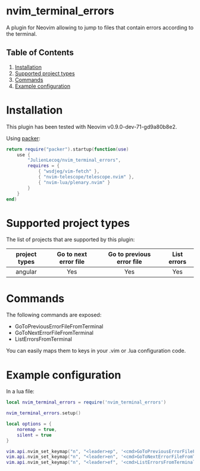 # nvim\_terminal\_errors

A plugin for Neovim allowing to jump to files that contain errors according to the terminal.

## Table of Contents
1. [Installation](#installation)
2. [Supported project types](#supported-project-types)
3. [Commands](#commands)
4. [Example configuration](#example-configuration)

# Installation

This plugin has been tested with Neovim v0.9.0-dev-71-gd9a80b8e2.

Using [packer](https://github.com/wbthomason/packer.nvim):

```lua
return require("packer").startup(function(use)
    use {
        "JulienLecoq/nvim_terminal_errors",
        requires = {
            { "wsdjeg/vim-fetch" },
            { "nvim-telescope/telescope.nvim" },
            { "nvim-lua/plenary.nvim" }
        }
    }
end)
```

# Supported project types 

The list of projects that are supported by this plugin:

| project types | Go to next error file | Go to previous error file | List errors |
|:-------------:|:---------------------:|:-------------------------:|:-----------:|
|    angular    |          Yes          |            Yes            |     Yes     |

# Commands

The following commands are exposed:
- GoToPreviousErrorFileFromTerminal 
- GoToNextErrorFileFromTerminal 
- ListErrorsFromTerminal

You can easily maps them to keys in your .vim or .lua configuration code.

# Example configuration

In a lua file:

```lua 
local nvim_terminal_errors = require('nvim_terminal_errors')

nvim_terminal_errors.setup()

local options = {
    noremap = true,
    silent = true
}

vim.api.nvim_set_keymap("n", "<leader>ep", '<cmd>GoToPreviousErrorFileFromTerminal<cr>', options)
vim.api.nvim_set_keymap("n", "<leader>en", '<cmd>GoToNextErrorFileFromTerminal<cr>', options)
vim.api.nvim_set_keymap("n", "<leader>ef", '<cmd>ListErrorsFromTerminal<cr>', options)
```
